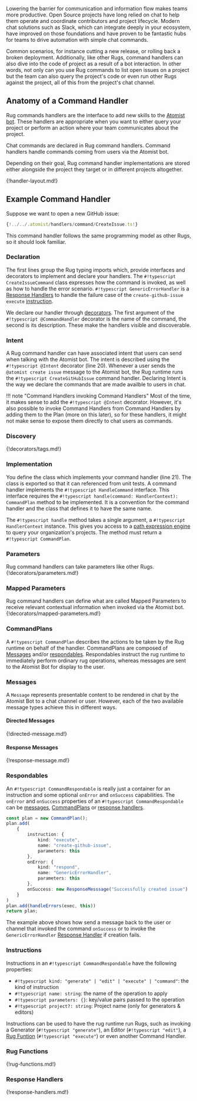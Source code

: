 Lowering the barrier for communication and information flow makes
teams more productive. Open Source projects have long relied on chat
to help them operate and coordinate contributors and project lifecycle.
Modern chat solutions such as Slack, which can integrate deeply in your ecosystem,
have improved on those foundations and have proven to be fantastic hubs for teams
to drive automation with simple chat commands.

Common scenarios, for instance cutting a new release, or rolling back a broken
deployment. Additionally, like other Rugs,  command handlers can also dive into
the code of project as a result of a bot interaction. In other words, not only
can you use Rug commands to list open issues on a project but the team can also
query the project's code or even run other Rugs against the project, all of this
from the project's chat channel.

## Anatomy of a Command Handler

Rug commands handlers are the interface to add new skills to the [Atomist bot][bot].
These handlers are appropriate when you want to either query your project
or perform an action where your team communicates about the project.

Chat commands are declared in Rug command handlers. Command handlers handle
commands coming from users via the Atomist bot.

[bot]: /user-guide/interfaces/bot.md

Depending on their goal, Rug command handler implementations are stored either alongside
the project they target or in different projects altogether.

{!handler-layout.md!}

## Example Command Handler

Suppose we want to open a new GitHub issue:

```typescript linenums="1"
{!../../.atomist/handlers/command/CreateIssue.ts!}
```

This command handler follows the same programming model as other Rugs, so it
should look familiar.

### Declaration

The first lines group the Rug typing imports which, provide interfaces and
decorators to implement and declare your handlers. The  `#!typescript CreateIssueCommand`
class expresses how the command is invoked, as well as how to handle the error
scenario. `#!typescript GenericErrorHandler` is a  [Response Handlers](#response-handlers)
to handle the failure case of the `create-github-issue` `execute` [instruction](#instructions).


We declare our handler through [decorators][decorators]. The first argument
of the `#!typescript @CommandHandler` decorator is the name of the command,
the second is its description. These make the handlers visible and discoverable.

[decorators]: https://www.typescriptlang.org/docs/handbook/decorators.html

### Intent

A Rug command handler can have associated intent that users can send when talking
with the Atomist bot. The intent is described using the `#!typescript @Intent`
decorator (line 20). Whenever a user sends the `@atomist create issue` message
to the Atomist bot, the Rug runtime runs the `#!typescript CreateGitHubIssue`
command handler. Declaring Intent is the way we declare the commands that are
made availble to users in chat.

!!! note "Command Handlers invoking Command Handlers"
    Most of the time, it makes sense to add the `#!typescript @Intent` decorator.
    However, it's also possible to invoke Command Handlers from Command Handlers
    by adding them to the Plan (more on this later), so for these handlers, it
    might not make sense to expose them directly to chat users as commands.

### Discovery

{!decorators/tags.md!}

### Implementation

You define the class which implements your command handler (line 21). The class is
exported so that it can referenced from unit tests. A command handler implements
the `#!typescript HandleCommand` interface. This interface requires the
`#!typescript handle(command: HandlerContext): CommandPlan` method to be
implemented. It is a convention for the command handler and the class that defines
it to have the same name.

The `#!typescript handle` method takes a single argument, a
`#!typescript HandlerContext` instance. This gives you access to a
[path expression engine][pxe] to query your organization's projects. The method
must return a `#!typescript CommandPlan`.

[pxe]: path-expressions.md

### Parameters

Rug command handlers can take parameters like other Rugs. {!decorators/parameters.md!}

[rugconv]: conventions.md

### Mapped Parameters

Rug command handlers can define what are called Mapped Parameters to receive
relevant contextual information when invoked via the Atomist bot. {!decorators/mapped-parameters.md!}

### CommandPlans

A `#!typescript CommandPlan` describes the actions to be taken by the Rug runtime
on behalf of the handler. CommandPlans are composed of [Messages](#messages) and/or
[respondables](#respondables). Respondables instruct the rug runtime to immediately
perform ordinary rug operations, whereas messages are sent to the Atomist Bot for
display to the user.

### Messages

A `Message` represents presentable content to be rendered in chat by the Atomist
Bot to a chat channel or user. However, each of the two available message types
achieve this in different ways.

#### Directed Messages

{!directed-message.md!}

#### Response Messages

{!response-message.md!}

### Respondables

An `#!typescript CommandRespondable` is really just a container for an instruction and
some optional `onError` and `onSuccess` capabilities. The `onError` and `onSuccess`
properties of an `#!typescript CommandRespondable` can be [messages](#messages),
[CommandPlans](#commandplans) or [response handlers](#response-handlers).

```typescript
const plan = new CommandPlan();
plan.add(
    {
        instruction: {
            kind: "execute",
            name: "create-github-issue",
            parameters: this
        },
        onError: {
            kind: "respond",
            name: "GenericErrorHandler",
            parameters: this
        },
        onSuccess: new ResponseMesssage("Successfully created issue")
    }
)
plan.add(handleErrors(exec, this))
return plan;

```

The example above shows how send a message back to the user or channel that invoked
the command `onSuccess` or to invoke the `GenericErrorHandler` [Response Handler](#response-handlers)
if creation fails.

### Instructions

Instructions in an `#!typescript CommandRespondable` have the following properties:

*   `#!typescript kind: "generate" | "edit" | "execute" | "command"`: the kind of instruction
*   `#!typescript name: string`: the name of the operation to apply
*   `#!typescript parameters: {}`: key/value pairs passed to the operation
*   `#!typescript project?: string`: Project name (only for generators & editors)

Instructions can be used to have the rug runtime run Rugs, such as invoking
a Generator (`#!typescript "generate"`), an Editor (`#!typescript "edit"`),
a [Rug Funtion](#rug-functions) (`#!typescript "execute"`) or even another Command
Handler.

### Rug Functions

{!rug-functions.md!}

### Response Handlers

{!response-handlers.md!}
